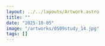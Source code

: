 ```yaml
---
layout: ../../layouts/Artwork.astro
title: ""
date: "2025-10-05"
image: "/artworks/0509study_14.jpg"
tags: []
---
```


